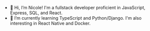 - 👋 Hi, I’m Nicole! I'm a fullstack developer proficient in JavaScript, Express, SQL, and React.
- 🌱 I’m currently learning TypeScript and Python/Django. I'm also interesting in React Native and Docker.

<!---
nikobatzi1990/nikobatzi1990 is a ✨ special ✨ repository because its `README.md` (this file) appears on your GitHub profile.
You can click the Preview link to take a look at your changes.
--->
